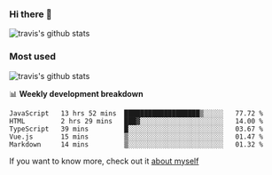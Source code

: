 ### Hi there 👋

<!--
**HondryTravis/HondryTravis** is a ✨ _special_ ✨ repository because its `README.md` (this file) appears on your GitHub profile.

Here are some ideas to get you started:

- 🔭 I’m currently working on ...
- 🌱 I’m currently learning ...
- 👯 I’m looking to collaborate on ...
- 🤔 I’m looking for help with ...
- 💬 Ask me about ...
- 📫 How to reach me: ...
- 😄 Pronouns: ...
- ⚡ Fun fact: ...
-->

![travis's github stats](https://github-readme-stats.vercel.app/api?username=HondryTravis&hide=stars)
### Most used
![travis's github stats](https://github-readme-stats.anuraghazra1.vercel.app/api/top-langs/?username=HondryTravis&layout=compact&hide_title=true)

📊 **Weekly development breakdown**

<!--START_SECTION:waka-->
```text
JavaScript   13 hrs 52 mins  ███████████████████▒░░░░░   77.72 % 
HTML         2 hrs 29 mins   ███▓░░░░░░░░░░░░░░░░░░░░░   14.00 % 
TypeScript   39 mins         █░░░░░░░░░░░░░░░░░░░░░░░░   03.67 % 
Vue.js       15 mins         ▒░░░░░░░░░░░░░░░░░░░░░░░░   01.47 % 
Markdown     14 mins         ▒░░░░░░░░░░░░░░░░░░░░░░░░   01.32 % 
```
<!--END_SECTION:waka-->

If you want to know more, check out it [about myself](https://hondrytravis.github.io/)

